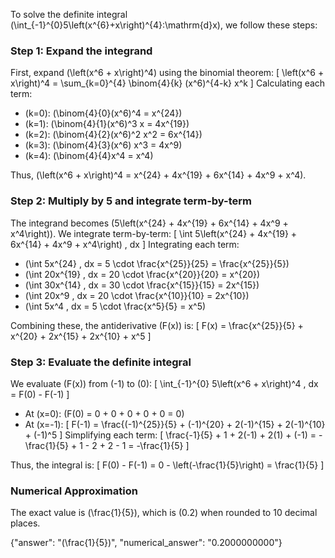 

To solve the definite integral \(\int_{-1}^{0}5\left(x^{6}+x\right)^{4}\:\mathrm{d}x\), we follow these steps:

### Step 1: Expand the integrand
First, expand \(\left(x^6 + x\right)^4\) using the binomial theorem:
\[
\left(x^6 + x\right)^4 = \sum_{k=0}^{4} \binom{4}{k} (x^6)^{4-k} x^k
\]
Calculating each term:
- \(k=0\): \(\binom{4}{0}(x^6)^4 = x^{24}\)
- \(k=1\): \(\binom{4}{1}(x^6)^3 x = 4x^{19}\)
- \(k=2\): \(\binom{4}{2}(x^6)^2 x^2 = 6x^{14}\)
- \(k=3\): \(\binom{4}{3}(x^6) x^3 = 4x^9\)
- \(k=4\): \(\binom{4}{4}x^4 = x^4\)

Thus, \(\left(x^6 + x\right)^4 = x^{24} + 4x^{19} + 6x^{14} + 4x^9 + x^4\).

### Step 2: Multiply by 5 and integrate term-by-term
The integrand becomes \(5\left(x^{24} + 4x^{19} + 6x^{14} + 4x^9 + x^4\right)\). We integrate term-by-term:
\[
\int 5\left(x^{24} + 4x^{19} + 6x^{14} + 4x^9 + x^4\right) \, dx
\]
Integrating each term:
- \(\int 5x^{24} \, dx = 5 \cdot \frac{x^{25}}{25} = \frac{x^{25}}{5}\)
- \(\int 20x^{19} \, dx = 20 \cdot \frac{x^{20}}{20} = x^{20}\)
- \(\int 30x^{14} \, dx = 30 \cdot \frac{x^{15}}{15} = 2x^{15}\)
- \(\int 20x^9 \, dx = 20 \cdot \frac{x^{10}}{10} = 2x^{10}\)
- \(\int 5x^4 \, dx = 5 \cdot \frac{x^5}{5} = x^5\)

Combining these, the antiderivative \(F(x)\) is:
\[
F(x) = \frac{x^{25}}{5} + x^{20} + 2x^{15} + 2x^{10} + x^5
\]

### Step 3: Evaluate the definite integral
We evaluate \(F(x)\) from \(-1\) to \(0\):
\[
\int_{-1}^{0} 5\left(x^6 + x\right)^4 \, dx = F(0) - F(-1)
\]

- At \(x=0\): \(F(0) = 0 + 0 + 0 + 0 + 0 = 0\)
- At \(x=-1\): 
\[
F(-1) = \frac{(-1)^{25}}{5} + (-1)^{20} + 2(-1)^{15} + 2(-1)^{10} + (-1)^5
\]
Simplifying each term:
\[
\frac{-1}{5} + 1 + 2(-1) + 2(1) + (-1) = -\frac{1}{5} + 1 - 2 + 2 - 1 = -\frac{1}{5}
\]

Thus, the integral is:
\[
F(0) - F(-1) = 0 - \left(-\frac{1}{5}\right) = \frac{1}{5}
\]

### Numerical Approximation
The exact value is \(\frac{1}{5}\), which is \(0.2\) when rounded to 10 decimal places.

{"answer": "\(\frac{1}{5}\)", "numerical_answer": "0.2000000000"}